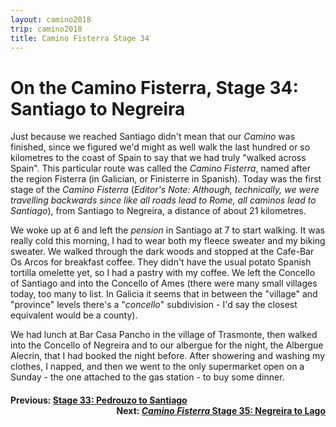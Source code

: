 ```yaml
---
layout: camino2018
trip: camino2018
title: Camino Fisterra Stage 34
---
```


# On the Camino Fisterra, Stage 34: Santiago to Negreira

Just because we reached Santiago didn't mean that our *Camino* was finished, since we figured we'd might as well walk the last hundred or so kilometres to the coast of Spain to say that we had truly "walked across Spain". This particular route was called the *Camino Fisterra*, named after the region Fisterra (in Galician, or Finisterre in Spanish). Today was the first stage of the *Camino Fisterra* (*Editor's Note: Although, technically, we were travelling backwards since like all roads lead to Rome, all caminos lead to Santiago*), from Santiago to Negreira, a distance of about 21 kilometres.

We woke up at 6 and left the *pension* in Santiago at 7 to start walking. It was really cold this morning, I had to wear both my fleece sweater and my biking sweater. We walked through the dark woods and stopped at the Cafe-Bar Os Arcos for breakfast coffee. They didn't have the usual potato Spanish tortilla omelette yet, so I had a pastry with my coffee. We left the Concello of Santiago and into the Concello of Ames (there were many small villages today, too many to list. In Galicia it seems that in between the "village" and "province" levels there's a "*concello*" subdivision - I'd say the closest equivalent would be a county). 

We had lunch at Bar Casa Pancho in the village of Trasmonte, then walked into the Concello of Negreira and to our albergue for the night, the Albergue Alecrin, that I had booked the night before. After showering and washing my clothes, I napped, and then we went to the only supermarket open on a Sunday - the one attached to the gas station - to buy some dinner.

<h4><div style="text-align: left; margin-bottom: -20px">Previous: <a href="/2018/10/06/camino33.html">Stage 33: Pedrouzo to Santiago</a></div></h4>
<h4><div style="text-align: right;">Next: <a href="/2018/10/08/camino35.html"><i>Camino Fisterra</i> Stage 35: Negreira to Lago</a></div></h4>